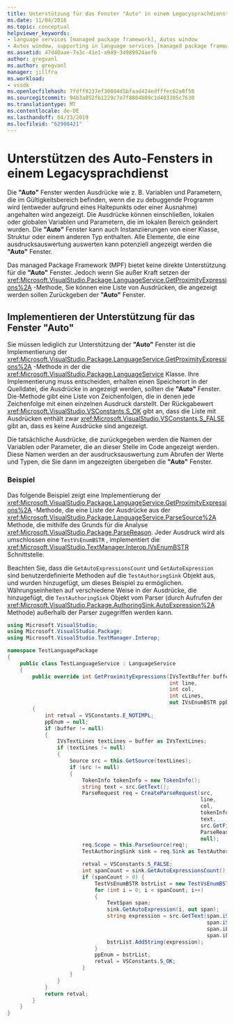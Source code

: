 ```yaml
---
title: Unterstützung für das Fenster "Auto" in einem Legacysprachdienst | Microsoft-Dokumentation
ms.date: 11/04/2016
ms.topic: conceptual
helpviewer_keywords:
- language services [managed package framework], Autos window
- Autos window, supporting in language services [managed package framework]
ms.assetid: 47d40aae-7a3c-41e1-a949-34989924aefb
author: gregvanl
ms.author: gregvanl
manager: jillfra
ms.workload:
- vssdk
ms.openlocfilehash: 7fdff9237ef30884d5bfaad424edfffec62a8f58
ms.sourcegitcommit: 94b3a052fb1229c7e7f8804b09c1d403385c7630
ms.translationtype: MT
ms.contentlocale: de-DE
ms.lasthandoff: 04/23/2019
ms.locfileid: "62908421"
---
```

# <a name="support-for-the-autos-window-in-a-legacy-language-service"></a>Unterstützen des Auto-Fensters in einem Legacysprachdienst
Die **"Auto"** Fenster werden Ausdrücke wie z. B. Variablen und Parametern, die im Gültigkeitsbereich befinden, wenn die zu debuggende Programm wird (entweder aufgrund eines Haltepunkts oder einer Ausnahme) angehalten wird angezeigt. Die Ausdrücke können einschließen, lokalen oder globalen Variablen und Parametern, die im lokalen Bereich geändert wurden. Die **"Auto"** Fenster kann auch Instanziierungen von einer Klasse, Struktur oder einem anderen Typ enthalten. Alle Elemente, die eine ausdrucksauswertung auswerten kann potenziell angezeigt werden die **"Auto"** Fenster.

 Das managed Package Framework (MPF) bietet keine direkte Unterstützung für die **"Auto"** Fenster. Jedoch wenn Sie außer Kraft setzen der <xref:Microsoft.VisualStudio.Package.LanguageService.GetProximityExpressions%2A> -Methode, Sie können eine Liste von Ausdrücken, die angezeigt werden sollen Zurückgeben der **"Auto"** Fenster.

## <a name="implementing-support-for-the-autos-window"></a>Implementieren der Unterstützung für das Fenster "Auto"
 Sie müssen lediglich zur Unterstützung der **"Auto"** Fenster ist die Implementierung der <xref:Microsoft.VisualStudio.Package.LanguageService.GetProximityExpressions%2A> -Methode in der die <xref:Microsoft.VisualStudio.Package.LanguageService> Klasse. Ihre Implementierung muss entscheiden, erhalten einen Speicherort in der Quelldatei, die Ausdrücke in angezeigt werden, sollten die **"Auto"** Fenster. Die-Methode gibt eine Liste von Zeichenfolgen, die in denen jede Zeichenfolge mit einen einzelnen Ausdruck darstellt. Der Rückgabewert <xref:Microsoft.VisualStudio.VSConstants.S_OK> gibt an, dass die Liste mit Ausdrücken enthält zwar <xref:Microsoft.VisualStudio.VSConstants.S_FALSE> gibt an, dass es keine Ausdrücke sind angezeigt.

 Die tatsächliche Ausdrücke, die zurückgegeben werden die Namen der Variablen oder Parameter, die an dieser Stelle im Code angezeigt werden. Diese Namen werden an der ausdrucksauswertung zum Abrufen der Werte und Typen, die Sie dann im angezeigten übergeben die **"Auto"** Fenster.

### <a name="example"></a>Beispiel
 Das folgende Beispiel zeigt eine Implementierung der <xref:Microsoft.VisualStudio.Package.LanguageService.GetProximityExpressions%2A> -Methode, die eine Liste der Ausdrücke aus der <xref:Microsoft.VisualStudio.Package.LanguageService.ParseSource%2A> Methode, die mithilfe des Grunds für die Analyse <xref:Microsoft.VisualStudio.Package.ParseReason>. Jeder Ausdruck wird als umschlossen eine `TestVsEnumBSTR` , implementiert die <xref:Microsoft.VisualStudio.TextManager.Interop.IVsEnumBSTR> Schnittstelle.

 Beachten Sie, dass die `GetAutoExpressionsCount` und `GetAutoExpression` sind benutzerdefinierte Methoden auf die `TestAuthoringSink` Objekt aus, und wurden hinzugefügt, um dieses Beispiel zu ermöglichen. Währungseinheiten auf verschiedene Weise in der Ausdrücke, die hinzugefügt, die `TestAuthoringSink` Objekt vom Parser (durch Aufrufen der <xref:Microsoft.VisualStudio.Package.AuthoringSink.AutoExpression%2A> Methode) außerhalb der Parser zugegriffen werden kann.

```csharp
using Microsoft.VisualStudio;
using Microsoft.VisualStudio.Package;
using Microsoft.VisualStudio.TextManager.Interop;

namespace TestLanguagePackage
{
    public class TestLanguageService : LanguageService
    {
        public override int GetProximityExpressions(IVsTextBuffer buffer,
                                                    int line,
                                                    int col,
                                                    int cLines,
                                                    out IVsEnumBSTR ppEnum)
        {
            int retval = VSConstants.E_NOTIMPL;
            ppEnum = null;
            if (buffer != null)
            {
                IVsTextLines textLines = buffer as IVsTextLines;
                if (textLines != null)
                {
                    Source src = this.GetSource(textLines);
                    if (src != null)
                    {
                        TokenInfo tokenInfo = new TokenInfo();
                        string text = src.GetText();
                        ParseRequest req = CreateParseRequest(src,
                                                              line,
                                                              col,
                                                              tokenInfo,
                                                              text,
                                                              src.GetFilePath(),
                                                              ParseReason.Autos,
                                                              null);
                        req.Scope = this.ParseSource(req);
                        TestAuthoringSink sink = req.Sink as TestAuthoringSink;

                        retval = VSConstants.S_FALSE;
                        int spanCount = sink.GetAutoExpressionsCount();
                        if (spanCount > 0) {
                            TestVsEnumBSTR bstrList = new TestVsEnumBSTR();
                            for (int i = 0; i < spanCount; i++)
                            {
                                TextSpan span;
                                sink.GetAutoExpression(i, out span);
                                string expression = src.GetText(span.iStartLine,
                                                                span.iStartIndex,
                                                                span.iEndLine,
                                                                span.iEndIndex);
                                bstrList.AddString(expression);
                            }
                            ppEnum = bstrList;
                            retval = VSConstants.S_OK;
                        }
                    }
                }
            }
            return retval;
        }
    }
}
```